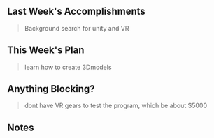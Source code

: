 ## Last Week's Accomplishments

> Background search for unity and VR


## This Week's Plan

> learn how to create 3Dmodels

## Anything Blocking?

> dont have VR gears to test the program, which be about $5000
## Notes

